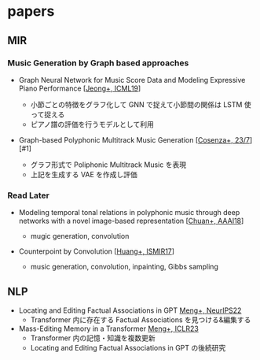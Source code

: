 # papers

## MIR
### Music Generation by Graph based approaches
- Graph Neural Network for Music Score Data and Modeling Expressive Piano Performance [[Jeong+, ICML19](https://proceedings.mlr.press/v97/jeong19a.html)]
  - 小節ごとの特徴をグラフ化して GNN で捉えて小節間の関係は LSTM 使って捉える
  - ピアノ譜の評価を行うモデルとして利用

- Graph-based Polyphonic Multitrack Music Generation [[Cosenza+, 23/7](https://arxiv.org/abs/2307.14928)][#1]
  - グラフ形式で Poliphonic Multitrack Music を表現
  - 上記を生成する VAE を作成し評価


### Read Later
- Modeling temporal tonal relations in polyphonic music through deep networks with a novel image-based representation [[Chuan+, AAAI18](https://ojs.aaai.org/index.php/AAAI/article/view/11880)]
  - mugic generation, convolution

- Counterpoint by Convolution [[Huang+, ISMIR17](https://arxiv.org/abs/1903.07227)]
  - music generation, convolution, inpainting, Gibbs sampling


## NLP
- Locating and Editing Factual Associations in GPT [Meng+, NeurIPS22](https://openreview.net/forum?id=-h6WAS6eE4)
  - Transformer 内に存在する Factual Associations を見つける&編集する
- Mass-Editing Memory in a Transformer [Meng+, ICLR23](https://openreview.net/forum?id=MkbcAHIYgyS)
  - Transformer 内の記憶・知識を複数更新
  - Locating and Editing Factual Associations in GPT の後続研究

